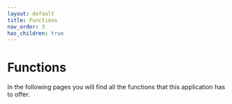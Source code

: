 ```yaml
---
layout: default
title: Functions
nav_order: 3
has_children: true
---
```


# Functions
In the following pages you will find all the functions that this application has to offer.